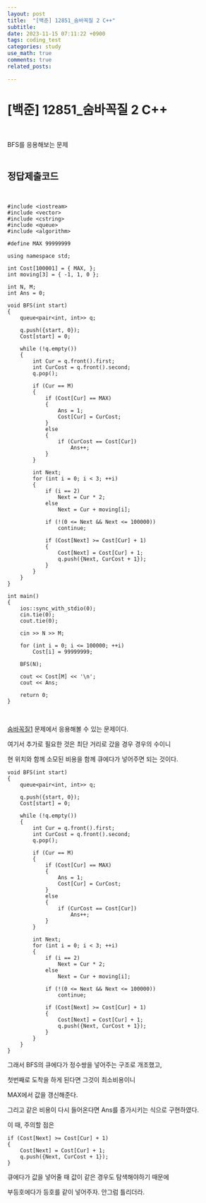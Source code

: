 ```yaml
---
layout: post
title:  "[백준] 12851_숨바꼭질 2 C++"
subtitle:   
date: 2023-11-15 07:11:22 +0900
tags: coding_test
categories: study
use_math: true
comments: true
related_posts:

---
```


# [백준] 12851_숨바꼭질 2 C++<br/>
<br/>

BFS를 응용해보는 문제<br/>
<br/>

## 정답제출코드<br/>
<br/>

```
#include <iostream>
#include <vector>
#include <cstring>
#include <queue>
#include <algorithm>

#define MAX 99999999

using namespace std;

int Cost[100001] = { MAX, };
int moving[3] = { -1, 1, 0 };

int N, M;
int Ans = 0;

void BFS(int start)
{
	queue<pair<int, int>> q;

	q.push({start, 0});
	Cost[start] = 0;

	while (!q.empty())
	{
		int Cur = q.front().first;
        int CurCost = q.front().second;
		q.pop();

        if (Cur == M)
        {
            if (Cost[Cur] == MAX)
            {
                Ans = 1;
                Cost[Cur] = CurCost;
            }
            else
            {
                if (CurCost == Cost[Cur])
                    Ans++;
            }
        }

		int Next;
		for (int i = 0; i < 3; ++i)
		{
			if (i == 2)
				Next = Cur * 2;
			else
				Next = Cur + moving[i];

			if (!(0 <= Next && Next <= 100000))
				continue;

			if (Cost[Next] >= Cost[Cur] + 1)
			{
				Cost[Next] = Cost[Cur] + 1;
				q.push({Next, CurCost + 1});
			}
		}
	}
}

int main()
{
	ios::sync_with_stdio(0);
	cin.tie(0);
	cout.tie(0);

	cin >> N >> M;
	
	for (int i = 0; i <= 100000; ++i)
		Cost[i] = 99999999;

	BFS(N);

    cout << Cost[M] << '\n';
    cout << Ans;

	return 0;
}
```
<br/>

[숨바꼭질1](https://www.acmicpc.net/problem/1697) 문제에서 응용해볼 수 있는 문제이다.<br/>

여기서 추가로 필요한 것은 최단 거리로 갔을 경우 경우의 수이니<br/>

현 위치와 함께 소모된 비용을 함께 큐에다가 넣어주면 되는 것이다.<br/>

```
void BFS(int start)
{
	queue<pair<int, int>> q;

	q.push({start, 0});
	Cost[start] = 0;

	while (!q.empty())
	{
		int Cur = q.front().first;
        int CurCost = q.front().second;
		q.pop();

        if (Cur == M)
        {
            if (Cost[Cur] == MAX)
            {
                Ans = 1;
                Cost[Cur] = CurCost;
            }
            else
            {
                if (CurCost == Cost[Cur])
                    Ans++;
            }
        }

		int Next;
		for (int i = 0; i < 3; ++i)
		{
			if (i == 2)
				Next = Cur * 2;
			else
				Next = Cur + moving[i];

			if (!(0 <= Next && Next <= 100000))
				continue;

			if (Cost[Next] >= Cost[Cur] + 1)
			{
				Cost[Next] = Cost[Cur] + 1;
				q.push({Next, CurCost + 1});
			}
		}
	}
}
```

그래서 BFS의 큐에다가 정수쌍을 넣어주는 구조로 개조했고, <br/>

첫번째로 도착을 하게 된다면 그것이 최소비용이니<br/>

MAX에서 값을 갱신해준다.<br/>

그리고 같은 비용이 다시 들어온다면 Ans를 증가시키는 식으로 구현하였다.<br/>

이 때, 주의할 점은

```
if (Cost[Next] >= Cost[Cur] + 1)
{
    Cost[Next] = Cost[Cur] + 1;
    q.push({Next, CurCost + 1});
}
```

큐에다가 값을 넣어줄 때 값이 같은 경우도 탐색해야하기 때문에<br/>

부등호에다가 등호를 같이 넣어주자. 안그럼 틀리더라.<br/>